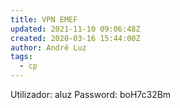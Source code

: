 ```yaml
---
title: VPN EMEF
updated: 2021-11-10 09:06:48Z
created: 2020-03-16 15:44:00Z
author: André Luz
tags:
  - cp
---
```


Utilizador: aluz
Password: boH7c32Bm